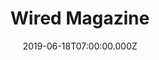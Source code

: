 ---
collection_archive: false
collection_awards: []
collection_category:
  - Environments
  - Portraits
  - Travel
  - Editorial
  - Uniquely American
  - Tech
  - Reportage
  - Color
collection_content: >-
  This commission touches on something I think a lot about- how will “Main
  Street” and the idyllic small towns of America’s yesterday survive tomorrow?
  As the economy and workforce move to urban communities in record numbers, I’m
  afraid in the not-so-distant future the US landscape will be littered with
  ghost towns and abandoned communities, bringing a fabled American way of life
  to near extinction.


  These works are a portrait of a community on life support, the closed Alcoa
  plant (the one-time financial lifeline), and the players working to bring the
  world’s largest bitcoin mining facility to a community desperately needing
  good news: Milam County Judge Steve Young, The Director of Rockdale Municipal
  Development Kara Chlore, and Joan and Dan Ratliff, owners of the historic
  Rainbow Courts Motel.


  In 1952, **_The Saturday Evening Post_** christened Rockdale, Texas, “_The
  Town Where It Rains Money_.” More recently, though, prosperity has eluded
  Rockdale. The Alcoa smelter was shuttered in 2008, and an adjoining coal-fired
  power plant closed last year. More than 1,000 jobs vanished, sending Rockdale
  and surrounding Milam County, population 25,000, into a nosedive.


  Then, last summer, a ray of hope pierced the gloom. Bitmain, a Chinese company
  that makes specialized computers for “mining” crypto currency, said it would
  invest $500 million in the closed Alcoa smelter, which, crucially, was still
  connected to massive electrical lines. Most important for Milam County,
  Bitmain promised to create between 400 and 600 jobs. New industry would
  replace the old.


  Instead, Milam County and other communities have learned a real-life lesson
  about the elusive promise of virtual currency as the promised 400-600 jobs are
  currently at 20-40.


  [**_Article_**](https://www.wired.com/story/hard-luck-texas-town-bet-bitcoin-lost/)
  written by Mark Dent and assigned by Samantha Cooper.
collection_cover: https://d1sf55qlb7p6hz.cloudfront.net/bitmain-27.jpg
collection_cover_mobile: https://d1sf55qlb7p6hz.cloudfront.net/verticalcovers-11.jpg
collection_description: >-
  These works are a portrait of Rockdale, Texas a community on life support, the
  closed Alcoa plant (their one-time financial lifeline), and the players
  working to bring the world’s largest bitcoin mining facility to a community
  desperately needing good news. Bitmain promised to create between 400 and 600
  jobs. New industry would replace the old. Instead, Milam County and other
  communities have learned a real-life lesson about the elusive promise of
  virtual currency with only 20-30 new jobs created.
collection_exhibition: []
collection_filter: Commissioned + Stock
collection_hidden: false
collection_meta: The Hard-Luck Texas Town That Bet on Bitcoin and Lost
collection_press: []
collection_preview:
  - https://d1sf55qlb7p6hz.cloudfront.net/bitmain_covers-2.jpg
  - https://d1sf55qlb7p6hz.cloudfront.net/bitmain_covers-1.jpg
  - https://d1sf55qlb7p6hz.cloudfront.net/bitmain_covers-6.jpg
  - https://d1sf55qlb7p6hz.cloudfront.net/bitmain_covers-4.jpg
  - https://d1sf55qlb7p6hz.cloudfront.net/bitmain_covers-8.jpg
  - https://d1sf55qlb7p6hz.cloudfront.net/bitmain_covers-3.jpg
  - https://d1sf55qlb7p6hz.cloudfront.net/bitmain_covers-7.jpg
  - https://d1sf55qlb7p6hz.cloudfront.net/bitmain_covers-5.jpg
cover_image: https://d1sf55qlb7p6hz.cloudfront.net/social-32.jpg
date: 2019-06-18T07:00:00.000Z 
logo: 
navigation_theme: white
px_extra: true
slug: wired-magazine-2
test_repeater: []
theme_color: D2DEE7
theme_color_all_works: 8FD2F9
title: Wired Magazine
collection_blocks:
  - _bookshop_name: collections/media-row-start
    row_alignment: between
  - _bookshop_name: collections/media-element 
    color: A3C8AD
    image: https://d1sf55qlb7p6hz.cloudfront.net/bitmain-1.jpg
    margin_left: 35
    margin_right: 0
    margin_y: 100
    test_field: >-
      </div></label><img role="presentation"
      src="https://d1sf55qlb7p6hz.cloudfront.net/bitmain-1.jpg"><div><label>
    width: 55
  - _bookshop_name: collections/media-row
    row_alignment: between
  - _bookshop_name: collections/media-element 
    color: E7A973
    image: https://d1sf55qlb7p6hz.cloudfront.net/bitmain-2.jpg
    margin_left: 5
    margin_y: 100
    width: 50
  - _bookshop_name: collections/media-element 
    color: FFD467
    image: https://d1sf55qlb7p6hz.cloudfront.net/bitmain-3.jpg
    margin_left: 0
    margin_right: 10
    margin_y: 500
    width: 30
  - _bookshop_name: collections/media-row
    row_alignment: between
  - _bookshop_name: collections/media-element 
    color: 7DDBC0
    image: https://d1sf55qlb7p6hz.cloudfront.net/bitmain-4.jpg
    margin_left: 15
    margin_right: 0
    margin_y: 200
    width: 40
  - _bookshop_name: collections/media-element 
    color: FD9496
    image: https://d1sf55qlb7p6hz.cloudfront.net/bitmain-5.jpg
    margin_left: 0
    margin_right: 5
    margin_y: 200
    width: 40
  - _bookshop_name: collections/media-row
    row_alignment: between
  - _bookshop_name: collections/media-element 
    color: EFD6B4
    image: https://d1sf55qlb7p6hz.cloudfront.net/bitmain-6.jpg
    margin_left: 5
    margin_y: 200
    width: 33
  - _bookshop_name: collections/media-element 
    color: E1EA6D
    image: https://d1sf55qlb7p6hz.cloudfront.net/bitmain-7.jpg
    margin_left: 0
    margin_right: 10
    margin_y: 400
    width: 40
  - _bookshop_name: collections/media-row
    row_alignment: between
  - _bookshop_name: collections/media-element 
    color: CEDCDD
    image: https://d1sf55qlb7p6hz.cloudfront.net/bitmain-8.jpg
    margin_left: 5
    margin_y: 100
    width: 50
  - _bookshop_name: collections/media-element 
    color: E7BFAA
    image: https://d1sf55qlb7p6hz.cloudfront.net/bitmain-9.jpg
    margin_left: 0
    margin_right: 0
    margin_y: 500
    width: 33
  - _bookshop_name: collections/media-row
    row_alignment: between
  - _bookshop_name: collections/media-element 
    color: A4D38E
    image: https://d1sf55qlb7p6hz.cloudfront.net/bitmain-10.jpg
    margin_left: 25
    margin_y: 100
    width: 50
  - _bookshop_name: collections/media-row
    row_alignment: between
  - _bookshop_name: collections/media-element 
    color: F5614B
    image: https://d1sf55qlb7p6hz.cloudfront.net/bitmain-11.jpg
    margin_left: 5
    margin_right: 0
    margin_y: 100
    width: 40
  - _bookshop_name: collections/media-element 
    color: A6CAE5
    image: https://d1sf55qlb7p6hz.cloudfront.net/bitmain-12.jpg
    margin_right: 15
    margin_y: 600
    width: 30
  - _bookshop_name: collections/media-row
    row_alignment: between
  - _bookshop_name: collections/media-element 
    color: F8D9B6
    image: https://d1sf55qlb7p6hz.cloudfront.net/bitmain-13.jpg
    margin_left: 25
    margin_right: 0
    margin_y: 100
    width: 50
  - _bookshop_name: collections/media-row
    row_alignment: between
  - _bookshop_name: collections/media-element 
    color: FFC9B6
    image: https://d1sf55qlb7p6hz.cloudfront.net/bitmain-14.jpg
    margin_left: 15
    margin_right: 0
    margin_y: 100
    width: 30
  - _bookshop_name: collections/media-element 
    color: DCEDF6
    image: https://d1sf55qlb7p6hz.cloudfront.net/bitmain-15.jpg
    margin_left: 0
    margin_right: 5
    margin_y: 300
    width: 40
  - _bookshop_name: collections/media-row
    row_alignment: between
  - _bookshop_name: collections/media-element 
    color: EEFAE4
    image: https://d1sf55qlb7p6hz.cloudfront.net/bitmain-16.jpg
    margin_left: 0
    margin_right: 0
    margin_y: 50
    width: 25
  - _bookshop_name: collections/media-element 
    color: FFE9B4
    image: https://d1sf55qlb7p6hz.cloudfront.net/bitmain-17.jpg
    margin_left: 0
    margin_right: 20
    margin_y: 300
    width: 50
  - _bookshop_name: collections/media-row
    row_alignment: between
  - _bookshop_name: collections/media-element 
    color: DAD4DE
    image: https://d1sf55qlb7p6hz.cloudfront.net/bitmain-18.jpg
    margin_left: 10
    margin_right: 0
    margin_y: 100
    width: 30
  - _bookshop_name: collections/media-element 
    color: FFC690
    image: https://d1sf55qlb7p6hz.cloudfront.net/bitmain-19.jpg
    margin_left: 0
    margin_right: 5
    margin_y: 400
    width: 50
  - _bookshop_name: collections/media-row
    row_alignment: between
  - _bookshop_name: collections/media-element 
    color: FFDA9C
    image: https://d1sf55qlb7p6hz.cloudfront.net/bitmain-20.jpg
    margin_left: 25
    margin_y: 100
    width: 50
  - _bookshop_name: collections/media-row
    row_alignment: between
  - _bookshop_name: collections/media-element 
    color: D4D29A
    image: https://d1sf55qlb7p6hz.cloudfront.net/bitmain-21.jpg
    margin_left: 10
    margin_right: 0
    margin_y: 100
    width: 40
  - _bookshop_name: collections/media-element 
    color: F0F9FA
    image: https://d1sf55qlb7p6hz.cloudfront.net/bitmain-22.jpg
    margin_left: 0
    margin_right: 0
    margin_y: 500
    width: 45
  - _bookshop_name: collections/media-row
    row_alignment: between
  - _bookshop_name: collections/media-element 
    color: FF9167
    image: https://d1sf55qlb7p6hz.cloudfront.net/bitmain-23.jpg
    margin_left: 30
    margin_right: 0
    margin_y: 100
    width: 45
  - _bookshop_name: collections/media-row
    row_alignment: between
  - _bookshop_name: collections/media-element 
    color: D8E59D
    image: https://d1sf55qlb7p6hz.cloudfront.net/bitmain-24.jpg
    margin_left: 10
    margin_right: 0
    margin_y: 100
    width: 30
  - _bookshop_name: collections/media-element 
    color: FFDCB6
    image: https://d1sf55qlb7p6hz.cloudfront.net/bitmain-25.jpg
    margin_left: 0
    margin_right: 0
    margin_y: 400
    width: 50
  - _bookshop_name: collections/media-row
    row_alignment: between
  - _bookshop_name: collections/media-element 
    color: E1EEF5
    image: https://d1sf55qlb7p6hz.cloudfront.net/bitmain-26.jpg
    margin_left: 25
    margin_right: 0
    margin_y: 100
    width: 33
  - _bookshop_name: collections/media-row
    row_alignment: between
  - _bookshop_name: collections/media-element 
    color: FAEEDC
    image: https://d1sf55qlb7p6hz.cloudfront.net/bitmain-27.jpg
    margin_left: 35
    margin_y: 100
    width: 60
  - _bookshop_name: collections/media-row
    row_alignment: between
  - _bookshop_name: collections/media-element 
    color: E7DEF3
    image: https://d1sf55qlb7p6hz.cloudfront.net/bitmain-28.jpg
    margin_left: 0
    margin_right: 0
    margin_y: 400
    width: 50
  - _bookshop_name: collections/media-element 
    color: F1CDBA
    image: https://d1sf55qlb7p6hz.cloudfront.net/bitmain-29.jpg
    margin_right: 10
    margin_y: 100
    width: 33
  - _bookshop_name: collections/media-row
    row_alignment: between
  - _bookshop_name: collections/media-element 
    color: E79F85
    image: https://d1sf55qlb7p6hz.cloudfront.net/bitmain-30.jpg
    margin_left: 30
    margin_y: 100
    width: 30
  - _bookshop_name: collections/media-row
    row_alignment: between
  - _bookshop_name: collections/media-element 
    caption: Deflation. Tempe, AZ. 2016 
    color: D9A663
    image: https://d1sf55qlb7p6hz.cloudfront.net/bitmain-31.jpg
    margin_left: 20
    margin_y: 100
    width: 60
  - _bookshop_name: collections/media-row-end
---